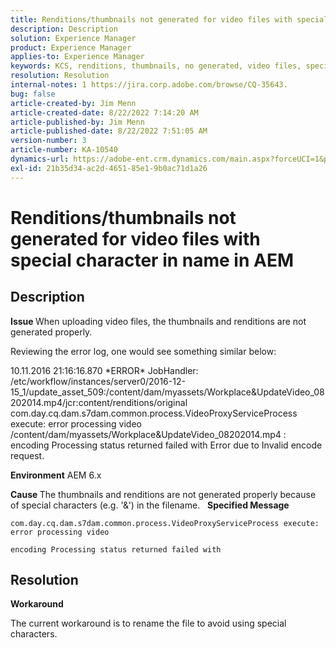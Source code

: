 ```yaml
---
title: Renditions/thumbnails not generated for video files with special character in name in AEM
description: Description
solution: Experience Manager
product: Experience Manager
applies-to: Experience Manager
keywords: KCS, renditions, thumbnails, no generated, video files, special character, name, AEM, Adobe Experience Manager
resolution: Resolution
internal-notes: 1 https://jira.corp.adobe.com/browse/CQ-35643.
bug: false
article-created-by: Jim Menn
article-created-date: 8/22/2022 7:14:20 AM
article-published-by: Jim Menn
article-published-date: 8/22/2022 7:51:05 AM
version-number: 3
article-number: KA-10540
dynamics-url: https://adobe-ent.crm.dynamics.com/main.aspx?forceUCI=1&pagetype=entityrecord&etn=knowledgearticle&id=75806a09-ea21-ed11-b83e-0022480866ad
exl-id: 21b35d34-ac2d-4651-85e1-9b0ac71d1a26
---
```

# Renditions/thumbnails not generated for video files with special character in name in AEM

## Description


<b>Issue </b>
 When uploading video files, the thumbnails and renditions are not generated properly.

 Reviewing the error log, one would see something similar below:

 10.11.2016 21:16:16.870 \*ERROR\* JobHandler: /etc/workflow/instances/server0/2016-12-15_1/update_asset_509:/content/dam/myassets/Workplace&UpdateVideo_08202014.mp4/jcr:content/renditions/original com.day.cq.dam.s7dam.common.process.VideoProxyServiceProcess execute: error processing video /content/dam/myassets/Workplace&UpdateVideo_08202014.mp4 : encoding Processing status returned failed with Error due to Invalid encode request. 

<b>Environment</b>
 AEM 6.x

<b>Cause </b>
 The thumbnails and renditions are not generated properly because of special characters (e.g. '&') in the filename.
  
<b>Specified Message</b>


```
com.day.cq.dam.s7dam.common.process.VideoProxyServiceProcess execute: error processing video

encoding Processing status returned failed with
```



## Resolution


<b>Workaround</b>

The current workaround is to rename the file to avoid using special characters.
